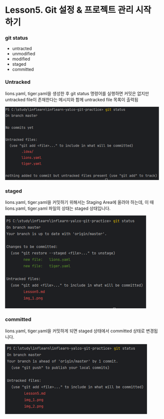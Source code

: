 # Lesson5. Git 설정 & 프로젝트 관리 시작하기

### git status
- untracted
- unmodified
- modified
- staged
- committed

### Untracked

lions.yaml, tiger.yaml을 생성한 후 
git status 명령어를 실행하면 커밋은 없지만 untracked file이 존재한다는 메시지와 함께 untracked file 목록이 출력됨

![img_1.png](img_1.png)

### staged
lions.yaml, tiger.yaml을 커밋하기 위해서는 Staging Area에 올려야 하는데,
이 때 lions.yaml, tiger.yaml 파일의 상태는 staged 상태입니다.

![img_2.png](img_2.png)

### committed

lions.yaml, tiger.yaml을 커밋하게 되면 staged 상태에서 committed 상태로 변경됩니다.

![img_3.png](img_3.png)